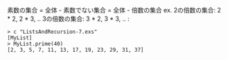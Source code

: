 素数の集合 = 全体 - 素数でない集合
           = 全体 - 倍数の集合
ex.
2の倍数の集合: 2 * 2, 2 * 3, ..
3の倍数の集合: 3 * 2, 3 * 3, ..
:

```
> c "ListsAndRecursion-7.exs"
[MyList]
> MyList.prime(40)
[2, 3, 5, 7, 11, 13, 17, 19, 23, 29, 31, 37]
```

